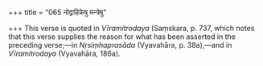 +++
title = "065 नोद्वाहिकेषु मन्त्रेषु"

+++
This verse is quoted in *Vīramitrodaya* (Saṃskara, p. 737, which notes
that this verse supplies the reason for what has been asserted in the
preceding verse;—in *Nṛsiṃhaprasāda* (Vyavahāra, p. 38a),—and in
*Vīramitrodaya* (Vyavahāra, 186a).


